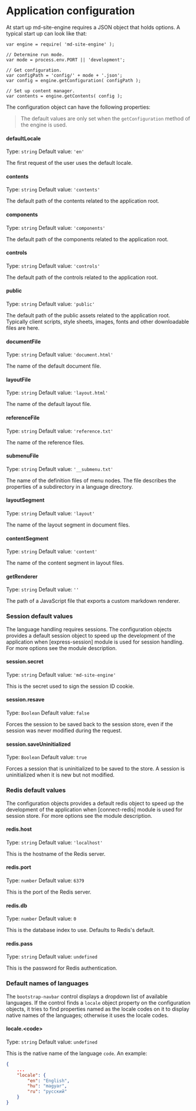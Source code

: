 <!-- ======================================================================
--- Search engine
title:          Application configuration
keywords:       application, configuration
description:    Default application configuration in md-site-engine.
--- Menu system
order:          60
text:           Application configuration
hidden:         false
umbel:          false
--- Page properties
id:             
document:       
layout:         layout-2-left
$-left:         #side-menu
searchable:     true
--- Side menu
side-menu-root:     /documentation
side-menu-header:   Documentation
side-menu-top:      Introduction
side-menu-depth:    2
======================================================================= -->

# Application configuration

At start up md-site-engine requires a JSON object that holds options. A
typical start up can look like that:

```
var engine = require( 'md-site-engine' );

// Determine run mode.
var mode = process.env.PORT || 'development';

// Get configuration.
var configPath = 'config/' + mode + '.json';
var config = engine.getConfiguration( configPath );

// Set up content manager.
var contents = engine.getContents( config );
```

The configuration object can have the following properties:

> The default values are only set when the `getConfiguration` method of
> the engine is used.

#### defaultLocale

Type: `string` Default value: `'en'`

The first request of the user uses the default locale.

#### contents

Type: `string` Default value: `'contents'`

The default path of the contents related to the application root.

#### components

Type: `string` Default value: `'components'`

The default path of the components related to the application root.

#### controls

Type: `string` Default value: `'controls'`

The default path of the controls related to the application root.

#### public

Type: `string` Default value: `'public'`

The default path of the public assets related to the application root.
Typically client scripts, style sheets, images, fonts and other downloadable
files are here.

#### documentFile

Type: `string` Default value: `'document.html'`

The name of the default document file.

#### layoutFile

Type: `string` Default value: `'layout.html'`

The name of the default layout file.

#### referenceFile

Type: `string` Default value: `'reference.txt'`

The name of the reference files.

#### submenuFile

Type: `string` Default value: `'__submenu.txt'`

The name of the definition files of menu nodes. The file describes the
properties of a subdirectory in a language directory.

#### layoutSegment

Type: `string` Default value: `'layout'`

The name of the layout segment in document files.

#### contentSegment

Type: `string` Default value: `'content'`

The name of the content segment in layout files.

#### getRenderer

Type: `string` Default value: `''`

The path of a JavaScript file that exports a custom markdown renderer.

### Session default values

The language handling requires sessions. The configuration objects provides
a default session object to speed up the development of the application
when [express-session] module is used for session handling. For more
options see the module description.

#### session.secret

Type: `string` Default value: `'md-site-engine'`

This is the secret used to sign the session ID cookie.

#### session.resave

Type: `Boolean` Default value: `false`

Forces the session to be saved back to the session store, even if the
session was never modified during the request. 

#### session.saveUninitialized

Type: `Boolean` Default value: `true`

Forces a session that is uninitialized to be saved to the store.
A session is uninitialized when it is new but not modified.

### Redis default values

The configuration objects provides a default redis object to speed up
the development of the application when [connect-redis] module is used
for session store. For more options see the module description.

#### redis.host

Type: `string` Default value: `'localhost'`

This is the hostname of the Redis server.

#### redis.port

Type: `number` Default value: `6379`

This is the port of the Redis server.

#### redis.db

Type: `number` Default value: `0`

This is the database index to use. Defaults to Redis's default.

#### redis.pass

Type: `string` Default value: `undefined`

This is the password for Redis authentication.

### Default names of languages

The `bootstrap-navbar` control displays a dropdown list of available languages.
If the control finds a `locale` object property on the configuration objects,
it tries to find properties named as the locale codes on it to display native
names of the languages; otherwise it uses the locale codes.

#### locale.&lt;code>

Type: `string` Default value: `undefined`

This is the native name of the language `code`. An example:

```json
{
    ...
    "locale": {
        "en": "English",
        "hu": "magyar",
        "ru": "русский"
    }
}
```
